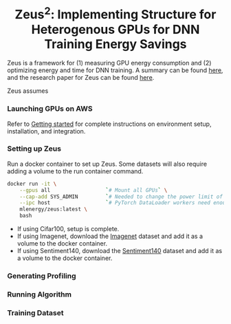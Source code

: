 <div align="center">
<h1>Zeus<sup>2</sup>: Implementing Structure for Heterogenous GPUs for DNN
Training Energy Savings</h1>
</div>

Zeus is a framework for (1) measuring GPU energy consumption and (2) optimizing energy and time for DNN training. A summary can be found [here](https://ml.energy/zeus/overview/), and the research paper for Zeus can be found [here](https://www.usenix.org/conference/nsdi23/presentation/you). 

Zeus assumes 

### Launching GPUs on AWS

Refer to [Getting started](https://ml.energy/zeus/getting_started) for complete instructions on environment setup, installation, and integration.

### Setting up Zeus

Run a docker container to set up Zeus. Some datasets will also require adding a volume to the run container command.

```sh
docker run -it \
    --gpus all                  `# Mount all GPUs` \
    --cap-add SYS_ADMIN         `# Needed to change the power limit of the GPU` \
    --ipc host                  `# PyTorch DataLoader workers need enough shm` \
    mlenergy/zeus:latest \
    bash
```
* If using Cifar100, setup is complete.
* If using Imagenet, download the [Imagenet](https://www.kaggle.com/c/imagenet-object-localization-challenge/overview/description) dataset and add it as a volume to the docker container.
* If using Sentiment140, download the [Sentiment140](https://www.kaggle.com/datasets/kazanova/sentiment140/data) dataset and add it as a volume to the docker container.

### Generating Profiling

### Running Algorithm

### Training Dataset


